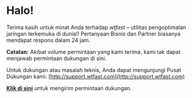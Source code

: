 # Halo!

Terima kasih untuk minat Anda terhadap *wtfast* – utilitas pengoptimalan jaringan terkemuka di dunia!! Pertanyaan Bisnis dan Partner biasanya mendapat respons dalam 24 jam.

**Catatan:** Akibat volume permintaan yang kami terima, kami tak dapat menjawab permintaan dukungan di sini.

Untuk dukungan atau masalah teknis, Anda dapat mengunjungi Pusat Dukungan kami:  [http://support.wtfast.com](http://support.wtfast.com)

**[Klik di sini](https://wtfast.zendesk.com/hc/en-us/requests/new)** untuk mengirim permintaan dukungan.
